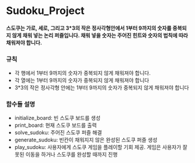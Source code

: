 # Sudoku_Project
#### 스도쿠는 가로, 세로, 그리고 3*3의 작은 정사각형안에서 1부터 9까지의 숫자를 중복되지 않게 채워 넣는 논리 퍼즐입니다. 채워 넣을 숫자는 주어진 힌트와 숫자의 법칙에 따라 채워져야 합니다. 

### 규칙 
- 각 행에서 1부터 9까지의 숫자가 중복되지 않게 채워져야 합니다.
- 각 열에는 1부터 9까지의 숫자가 중복되지 않게 채워져야 합니다
- 3*3의 작은 정사각형 안에는 1부터 9까지의 숫자가 중복되지 않게 채워져야 합니다

### 함수들 설명 
- initialize_board: 빈 스도쿠 보드를 생성
- print_board: 현재 스도쿠 보드를 출력
- solve_sudoku: 주어진 스도쿠 퍼즐 해결
- generate_sudoku: 빈칸이 채워지지 않은 완성된 스도쿠 퍼즐 생성
- play_sudoku: 사용자에게 스도쿠 게임을 플레이할 기회 제공. 게임은 사용자가 잘못된 이동을 하거나 스도쿠를 완성할 때까지 진행
  
